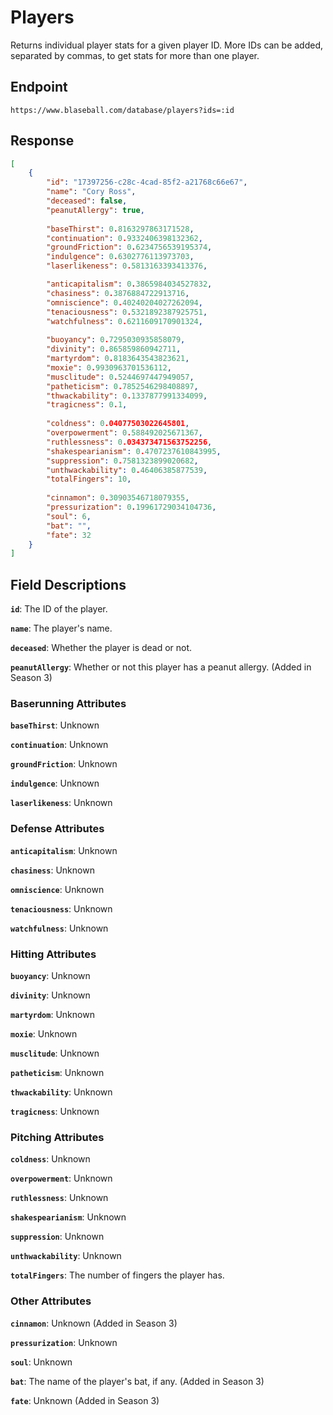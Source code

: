 # Players 

Returns individual player stats for a given player ID. More IDs can be added, separated by commas, to get stats for more than one player.

## Endpoint

`https://www.blaseball.com/database/players?ids=:id`

## Response

```json
[
    {
        "id": "17397256-c28c-4cad-85f2-a21768c66e67",
        "name": "Cory Ross",
        "deceased": false,
        "peanutAllergy": true,
        
        "baseThirst": 0.8163297863171528,
        "continuation": 0.9332406398132362,
        "groundFriction": 0.6234756539195374,
        "indulgence": 0.6302776113973703,
        "laserlikeness": 0.5813163393413376,

        "anticapitalism": 0.3865984034527832,
        "chasiness": 0.3876884722913716,
        "omniscience": 0.40240204027262094,
        "tenaciousness": 0.5321892387925751,
        "watchfulness": 0.6211609170901324,
        
        "buoyancy": 0.7295030935858079,
        "divinity": 0.865859860942711,
        "martyrdom": 0.8183643543823621,
        "moxie": 0.9930963701536112,
        "musclitude": 0.5244697447949057,
        "patheticism": 0.7852546298408897,
        "thwackability": 0.1337877991334099,
        "tragicness": 0.1,
        
        "coldness": 0.04077503022645801,
        "overpowerment": 0.588492025671367,
        "ruthlessness": 0.034373471563752256,
        "shakespearianism": 0.4707237610843995,
        "suppression": 0.7581323899020682,
        "unthwackability": 0.46406385877539,
        "totalFingers": 10,
        
        "cinnamon": 0.30903546718079355,
        "pressurization": 0.19961729034104736,
        "soul": 6,
        "bat": "",
        "fate": 32
    }
]
```

## Field Descriptions

**`id`**: The ID of the player.

**`name`**: The player's name.

**`deceased`**: Whether the player is dead or not.

**`peanutAllergy`**: Whether or not this player has a peanut allergy. (Added in Season 3)

### Baserunning Attributes

**`baseThirst`**: Unknown

**`continuation`**: Unknown

**`groundFriction`**: Unknown

**`indulgence`**: Unknown

**`laserlikeness`**: Unknown

### Defense Attributes

**`anticapitalism`**: Unknown

**`chasiness`**: Unknown

**`omniscience`**: Unknown

**`tenaciousness`**: Unknown

**`watchfulness`**: Unknown

### Hitting Attributes

**`buoyancy`**: Unknown

**`divinity`**: Unknown

**`martyrdom`**: Unknown

**`moxie`**: Unknown

**`musclitude`**: Unknown

**`patheticism`**: Unknown

**`thwackability`**: Unknown

**`tragicness`**: Unknown

### Pitching Attributes

**`coldness`**: Unknown

**`overpowerment`**: Unknown

**`ruthlessness`**: Unknown

**`shakespearianism`**: Unknown

**`suppression`**: Unknown

**`unthwackability`**: Unknown

**`totalFingers`**: The number of fingers the player has.

### Other Attributes

**`cinnamon`**: Unknown (Added in Season 3)

**`pressurization`**: Unknown

**`soul`**: Unknown

**`bat`**: The name of the player's bat, if any. (Added in Season 3)

**`fate`**: Unknown (Added in Season 3)
